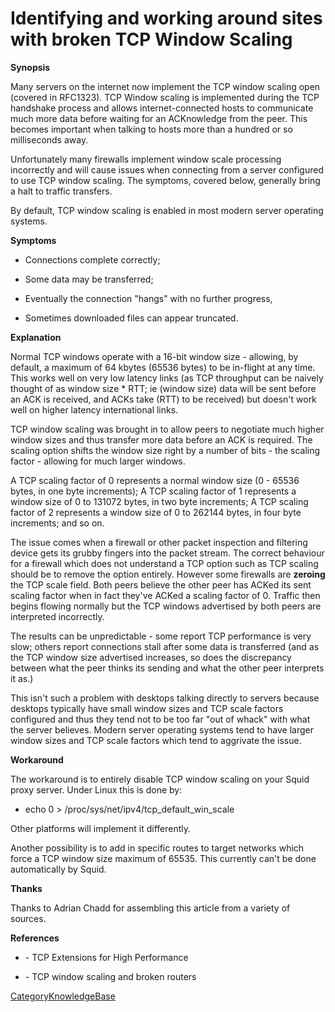 # Identifying and working around sites with broken TCP Window Scaling

**Synopsis**

Many servers on the internet now implement the TCP window scaling open
(covered in RFC1323). TCP Window scaling is implemented during the TCP
handshake process and allows internet-connected hosts to communicate
much more data before waiting for an ACKnowledge from the peer. This
becomes important when talking to hosts more than a hundred or so
milliseconds away.

Unfortunately many firewalls implement window scale processing
incorrectly and will cause issues when connecting from a server
configured to use TCP window scaling. The symptoms, covered below,
generally bring a halt to traffic transfers.

By default, TCP window scaling is enabled in most modern server
operating systems.

**Symptoms**

  - Connections complete correctly;

  - Some data may be transferred;

  - Eventually the connection "hangs" with no further progress,

  - Sometimes downloaded files can appear truncated.

**Explanation**

Normal TCP windows operate with a 16-bit window size - allowing, by
default, a maximum of 64 kbytes (65536 bytes) to be in-flight at any
time. This works well on very low latency links (as TCP throughput can
be naively thought of as window size \* RTT; ie (window size) data will
be sent before an ACK is received, and ACKs take (RTT) to be received)
but doesn't work well on higher latency international links.

TCP window scaling was brought in to allow peers to negotiate much
higher window sizes and thus transfer more data before an ACK is
required. The scaling option shifts the window size right by a number of
bits - the scaling factor - allowing for much larger windows.

A TCP scaling factor of 0 represents a normal window size (0 - 65536
bytes, in one byte increments); A TCP scaling factor of 1 represents a
window size of 0 to 131072 bytes, in two byte increments; A TCP scaling
factor of 2 represents a window size of 0 to 262144 bytes, in four byte
increments; and so on.

The issue comes when a firewall or other packet inspection and filtering
device gets its grubby fingers into the packet stream. The correct
behaviour for a firewall which does not understand a TCP option such as
TCP scaling should be to remove the option entirely. However some
firewalls are **zeroing** the TCP scale field. Both peers believe the
other peer has ACKed its sent scaling factor when in fact they've ACKed
a scaling factor of 0. Traffic then begins flowing normally but the TCP
windows advertised by both peers are interpreted incorrectly.

The results can be unpredictable - some report TCP performance is very
slow; others report connections stall after some data is transferred
(and as the TCP window size advertised increases, so does the
discrepancy between what the peer thinks its sending and what the other
peer interprets it as.)

This isn't such a problem with desktops talking directly to servers
because desktops typically have small window sizes and TCP scale factors
configured and thus they tend not to be too far "out of whack" with what
the server believes. Modern server operating systems tend to have larger
window sizes and TCP scale factors which tend to aggrivate the issue.

**Workaround**

The workaround is to entirely disable TCP window scaling on your Squid
proxy server. Under Linux this is done by:

  - echo 0 \> /proc/sys/net/ipv4/tcp\_default\_win\_scale

Other platforms will implement it differently.

Another possibility is to add in specific routes to target networks
which force a TCP window size maximum of 65535. This currently can't be
done automatically by Squid.

**Thanks**

Thanks to Adrian Chadd for assembling this article from a variety of
sources.

**References**

  - [](http://www.faqs.org/rfcs/rfc1323.html) - TCP Extensions for High
    Performance

  - [](http://lwn.net/Articles/92727/) - TCP window scaling and broken
    routers

[CategoryKnowledgeBase](/CategoryKnowledgeBase#)
